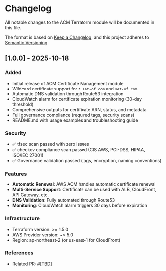# Changelog

All notable changes to the ACM Terraform module will be documented in this file.

The format is based on [Keep a Changelog](https://keepachangelog.com/en/1.0.0/),
and this project adheres to [Semantic Versioning](https://semver.org/spec/v2.0.0.html).

## [1.0.0] - 2025-10-18

### Added
- Initial release of ACM Certificate Management module
- Wildcard certificate support for `*.set-of.com` and `set-of.com`
- Automatic DNS validation through Route53 integration
- CloudWatch alarm for certificate expiration monitoring (30-day threshold)
- Comprehensive outputs for certificate ARN, status, and metadata
- Full governance compliance (required tags, security scans)
- README.md with usage examples and troubleshooting guide

### Security
- ✅ tfsec scan passed with zero issues
- ✅ checkov compliance scan passed (CIS AWS, PCI-DSS, HIPAA, ISO/IEC 27001)
- ✅ Governance validation passed (tags, encryption, naming conventions)

### Features
- **Automatic Renewal**: AWS ACM handles automatic certificate renewal
- **Multi-Service Support**: Certificate can be used with ALB, CloudFront, API Gateway, etc.
- **DNS Validation**: Fully automated through Route53
- **Monitoring**: CloudWatch alarm triggers 30 days before expiration

### Infrastructure
- Terraform version: >= 1.5.0
- AWS Provider version: ~> 5.0
- Region: ap-northeast-2 (or us-east-1 for CloudFront)

### References
- Related PR: #[TBD]
